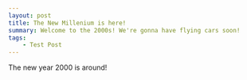 ```yaml
---
layout: post
title: The New Millenium is here!
summary: Welcome to the 2000s! We're gonna have flying cars soon!
tags:
    - Test Post
---
```


The new year 2000 is around!

